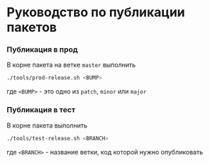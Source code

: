 # Руководство по публикации пакетов

### Публикация в прод

В корне пакета на ветке `master` выполнить

```sh
./tools/prod-release.sh <BUMP>
```

где `<BUMP>` - это одно из `patch`, `minor` или `major`

### Публикация в тест

В корне пакета выполнить

```sh
./tools/test-release.sh <BRANCH>
```

где `<BRANCH>` - название ветки, код которой нужно опубликовать
